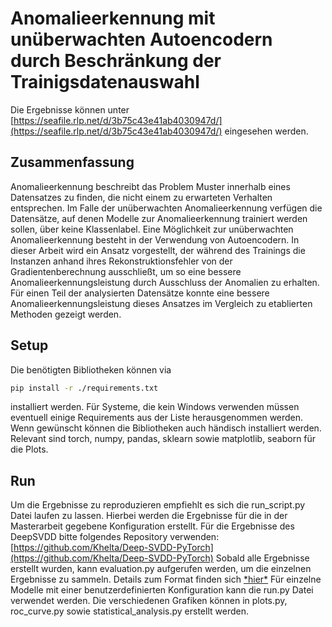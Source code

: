 # Anomalieerkennung mit unüberwachten Autoencodern durch Beschränkung der Trainigsdatenauswahl

Die Ergebnisse können unter [https://seafile.rlp.net/d/3b75c43e41ab4030947d/](https://seafile.rlp.net/d/3b75c43e41ab4030947d/) eingesehen werden.

## Zusammenfassung
Anomalieerkennung beschreibt das Problem Muster innerhalb eines Datensatzes zu finden, die nicht einem zu erwarteten Verhalten entsprechen.
Im Falle der unüberwachten Anomalieerkennung verfügen die Datensätze, auf denen Modelle zur Anomalieerkennung trainiert werden sollen, über keine Klassenlabel. 
Eine Möglichkeit zur unüberwachten Anomalieerkennung besteht in der Verwendung von Autoencodern.
In dieser Arbeit wird ein Ansatz vorgestellt, der während des Trainings die Instanzen anhand ihres Rekonstruktionsfehler von der Gradientenberechnung ausschließt, um so eine bessere Anomalieerkennungsleistung durch Ausschluss der Anomalien zu erhalten.
Für einen Teil der analysierten Datensätze konnte eine bessere Anomalieerkennungsleistung dieses Ansatzes im Vergleich zu etablierten Methoden gezeigt werden.

## Setup
Die benötigten Bibliotheken können via 
```bash
pip install -r ./requirements.txt
```
installiert werden. Für Systeme, die kein Windows verwenden müssen eventuell einige Requirements aus der Liste herausgenommen werden. 
Wenn gewünscht können die Bibliotheken auch händisch installiert werden. 
Relevant sind torch, numpy, pandas, sklearn sowie matplotlib, seaborn für die Plots.

## Run
Um die Ergebnisse zu reproduzieren empfiehlt es sich die run_script.py Datei laufen zu lassen.
Hierbei werden die Ergebnisse für die in der Masterarbeit gegebene Konfiguration erstellt.
Für die Ergebnisse des DeepSVDD bitte folgendes Repository verwenden: [https://github.com/Khelta/Deep-SVDD-PyTorch](https://github.com/Khelta/Deep-SVDD-PyTorch)
Sobald alle Ergebnisse erstellt wurden, kann evaluation.py aufgerufen werden, um die einzelnen Ergebnisse zu sammeln.
Details zum Format finden sich [\*hier\*](https://seafile.rlp.net/d/3b75c43e41ab4030947d/)
Für einzelne Modelle mit einer benutzerdefinierten Konfiguration kann die run.py Datei verwendet werden.
Die verschiedenen Grafiken können in plots.py, roc_curve.py sowie statistical_analysis.py erstellt werden.
